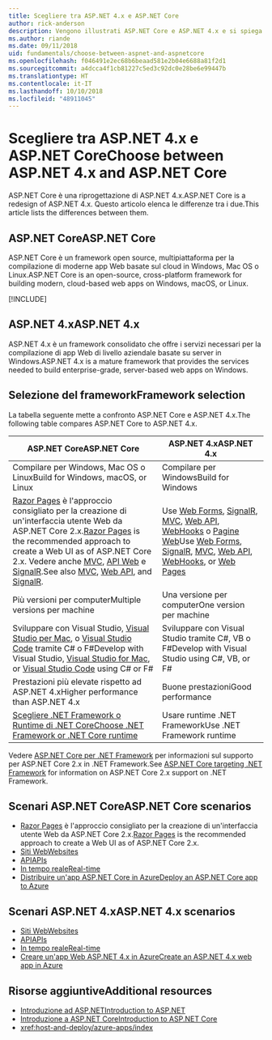 ```yaml
---
title: Scegliere tra ASP.NET 4.x e ASP.NET Core
author: rick-anderson
description: Vengono illustrati ASP.NET Core e ASP.NET 4.x e si spiega come scegliere tra le due soluzioni.
ms.author: riande
ms.date: 09/11/2018
uid: fundamentals/choose-between-aspnet-and-aspnetcore
ms.openlocfilehash: f046491e2ec68b6beaad581e2b04e6688a81f2d1
ms.sourcegitcommit: a4dcca4f1cb81227c5ed3c92dc0e28be6e99447b
ms.translationtype: HT
ms.contentlocale: it-IT
ms.lasthandoff: 10/10/2018
ms.locfileid: "48911045"
---
```

# <a name="choose-between-aspnet-4x-and-aspnet-core"></a><span data-ttu-id="51713-103">Scegliere tra ASP.NET 4.x e ASP.NET Core</span><span class="sxs-lookup"><span data-stu-id="51713-103">Choose between ASP.NET 4.x and ASP.NET Core</span></span>

<span data-ttu-id="51713-104">ASP.NET Core è una riprogettazione di ASP.NET 4.x.</span><span class="sxs-lookup"><span data-stu-id="51713-104">ASP.NET Core is a redesign of ASP.NET 4.x.</span></span> <span data-ttu-id="51713-105">Questo articolo elenca le differenze tra i due.</span><span class="sxs-lookup"><span data-stu-id="51713-105">This article lists the differences between them.</span></span>

## <a name="aspnet-core"></a><span data-ttu-id="51713-106">ASP.NET Core</span><span class="sxs-lookup"><span data-stu-id="51713-106">ASP.NET Core</span></span>

<span data-ttu-id="51713-107">ASP.NET Core è un framework open source, multipiattaforma per la compilazione di moderne app Web basate sul cloud in Windows, Mac OS o Linux.</span><span class="sxs-lookup"><span data-stu-id="51713-107">ASP.NET Core is an open-source, cross-platform framework for building modern, cloud-based web apps on Windows, macOS, or Linux.</span></span>

[!INCLUDE[](~/includes/benefits.md)]

## <a name="aspnet-4x"></a><span data-ttu-id="51713-108">ASP.NET 4.x</span><span class="sxs-lookup"><span data-stu-id="51713-108">ASP.NET 4.x</span></span>

<span data-ttu-id="51713-109">ASP.NET 4.x è un framework consolidato che offre i servizi necessari per la compilazione di app Web di livello aziendale basate su server in Windows.</span><span class="sxs-lookup"><span data-stu-id="51713-109">ASP.NET 4.x is a mature framework that provides the services needed to build enterprise-grade, server-based web apps on Windows.</span></span>

## <a name="framework-selection"></a><span data-ttu-id="51713-110">Selezione del framework</span><span class="sxs-lookup"><span data-stu-id="51713-110">Framework selection</span></span>

<span data-ttu-id="51713-111">La tabella seguente mette a confronto ASP.NET Core e ASP.NET 4.x.</span><span class="sxs-lookup"><span data-stu-id="51713-111">The following table compares ASP.NET Core to ASP.NET 4.x.</span></span>

| <span data-ttu-id="51713-112">ASP.NET Core</span><span class="sxs-lookup"><span data-stu-id="51713-112">ASP.NET Core</span></span> | <span data-ttu-id="51713-113">ASP.NET 4.x</span><span class="sxs-lookup"><span data-stu-id="51713-113">ASP.NET 4.x</span></span> |
|---|---|
|<span data-ttu-id="51713-114">Compilare per Windows, Mac OS o Linux</span><span class="sxs-lookup"><span data-stu-id="51713-114">Build for Windows, macOS, or Linux</span></span>|<span data-ttu-id="51713-115">Compilare per Windows</span><span class="sxs-lookup"><span data-stu-id="51713-115">Build for Windows</span></span>|
|<span data-ttu-id="51713-116">[Razor Pages](xref:razor-pages/index) è l'approccio consigliato per la creazione di un'interfaccia utente Web da ASP.NET Core 2.x.</span><span class="sxs-lookup"><span data-stu-id="51713-116">[Razor Pages](xref:razor-pages/index) is the recommended approach to create a Web UI as of ASP.NET Core 2.x.</span></span> <span data-ttu-id="51713-117">Vedere anche [MVC](xref:mvc/overview), [API Web](xref:tutorials/first-web-api) e [SignalR](xref:signalr/introduction).</span><span class="sxs-lookup"><span data-stu-id="51713-117">See also [MVC](xref:mvc/overview), [Web API](xref:tutorials/first-web-api), and [SignalR](xref:signalr/introduction).</span></span>|<span data-ttu-id="51713-118">Use [Web Forms](/aspnet/web-forms), [SignalR](/aspnet/signalr), [MVC](/aspnet/mvc), [Web API](/aspnet/web-api/), [WebHooks](/aspnet/webhooks/) o [Pagine Web](/aspnet/web-pages)</span><span class="sxs-lookup"><span data-stu-id="51713-118">Use [Web Forms](/aspnet/web-forms), [SignalR](/aspnet/signalr), [MVC](/aspnet/mvc), [Web API](/aspnet/web-api/), [WebHooks](/aspnet/webhooks/), or [Web Pages](/aspnet/web-pages)</span></span>|
|<span data-ttu-id="51713-119">Più versioni per computer</span><span class="sxs-lookup"><span data-stu-id="51713-119">Multiple versions per machine</span></span>|<span data-ttu-id="51713-120">Una versione per computer</span><span class="sxs-lookup"><span data-stu-id="51713-120">One version per machine</span></span>|
|<span data-ttu-id="51713-121">Sviluppare con Visual Studio, [Visual Studio per Mac](https://www.visualstudio.com/vs/visual-studio-mac/), o [Visual Studio Code](https://code.visualstudio.com/) tramite C# o F#</span><span class="sxs-lookup"><span data-stu-id="51713-121">Develop with Visual Studio, [Visual Studio for Mac](https://www.visualstudio.com/vs/visual-studio-mac/), or [Visual Studio Code](https://code.visualstudio.com/) using C# or F#</span></span>|<span data-ttu-id="51713-122">Sviluppare con Visual Studio tramite C#, VB o F#</span><span class="sxs-lookup"><span data-stu-id="51713-122">Develop with Visual Studio using C#, VB, or F#</span></span>|
|<span data-ttu-id="51713-123">Prestazioni più elevate rispetto ad ASP.NET 4.x</span><span class="sxs-lookup"><span data-stu-id="51713-123">Higher performance than ASP.NET 4.x</span></span>|<span data-ttu-id="51713-124">Buone prestazioni</span><span class="sxs-lookup"><span data-stu-id="51713-124">Good performance</span></span>|
|[<span data-ttu-id="51713-125">Scegliere .NET Framework o Runtime di .NET Core</span><span class="sxs-lookup"><span data-stu-id="51713-125">Choose .NET Framework or .NET Core runtime</span></span>](/dotnet/articles/standard/choosing-core-framework-server)|<span data-ttu-id="51713-126">Usare runtime .NET Framework</span><span class="sxs-lookup"><span data-stu-id="51713-126">Use .NET Framework runtime</span></span>|

<span data-ttu-id="51713-127">Vedere [ASP.NET Core per .NET Framework](xref:index#target-framework) per informazioni sul supporto per ASP.NET Core 2.x in .NET Framework.</span><span class="sxs-lookup"><span data-stu-id="51713-127">See [ASP.NET Core targeting .NET Framework](xref:index#target-framework) for information on ASP.NET Core 2.x support on .NET Framework.</span></span>

## <a name="aspnet-core-scenarios"></a><span data-ttu-id="51713-128">Scenari ASP.NET Core</span><span class="sxs-lookup"><span data-stu-id="51713-128">ASP.NET Core scenarios</span></span>

* <span data-ttu-id="51713-129">[Razor Pages](xref:razor-pages/index) è l'approccio consigliato per la creazione di un'interfaccia utente Web da ASP.NET Core 2.x.</span><span class="sxs-lookup"><span data-stu-id="51713-129">[Razor Pages](xref:razor-pages/index) is the recommended approach to create a Web UI as of ASP.NET Core 2.x.</span></span>
* [<span data-ttu-id="51713-130">Siti Web</span><span class="sxs-lookup"><span data-stu-id="51713-130">Websites</span></span>](xref:tutorials/first-mvc-app/index)
* [<span data-ttu-id="51713-131">API</span><span class="sxs-lookup"><span data-stu-id="51713-131">APIs</span></span>](xref:tutorials/first-web-api)
* [<span data-ttu-id="51713-132">In tempo reale</span><span class="sxs-lookup"><span data-stu-id="51713-132">Real-time</span></span>](xref:signalr/index)
* [<span data-ttu-id="51713-133">Distribuire un'app ASP.NET Core in Azure</span><span class="sxs-lookup"><span data-stu-id="51713-133">Deploy an ASP.NET Core app to Azure</span></span>](/azure/app-service/app-service-web-get-started-dotnet)

## <a name="aspnet-4x-scenarios"></a><span data-ttu-id="51713-134">Scenari ASP.NET 4.x</span><span class="sxs-lookup"><span data-stu-id="51713-134">ASP.NET 4.x scenarios</span></span>

* [<span data-ttu-id="51713-135">Siti Web</span><span class="sxs-lookup"><span data-stu-id="51713-135">Websites</span></span>](/aspnet/mvc)
* [<span data-ttu-id="51713-136">API</span><span class="sxs-lookup"><span data-stu-id="51713-136">APIs</span></span>](/aspnet/web-api)
* [<span data-ttu-id="51713-137">In tempo reale</span><span class="sxs-lookup"><span data-stu-id="51713-137">Real-time</span></span>](/aspnet/signalr)
* [<span data-ttu-id="51713-138">Creare un'app Web ASP.NET 4.x in Azure</span><span class="sxs-lookup"><span data-stu-id="51713-138">Create an ASP.NET 4.x web app in Azure</span></span>](/azure/app-service/app-service-web-get-started-dotnet-framework)

## <a name="additional-resources"></a><span data-ttu-id="51713-139">Risorse aggiuntive</span><span class="sxs-lookup"><span data-stu-id="51713-139">Additional resources</span></span>

* [<span data-ttu-id="51713-140">Introduzione ad ASP.NET</span><span class="sxs-lookup"><span data-stu-id="51713-140">Introduction to ASP.NET</span></span>](/aspnet/overview)
* [<span data-ttu-id="51713-141">Introduzione a ASP.NET Core</span><span class="sxs-lookup"><span data-stu-id="51713-141">Introduction to ASP.NET Core</span></span>](xref:index)
* <xref:host-and-deploy/azure-apps/index>
